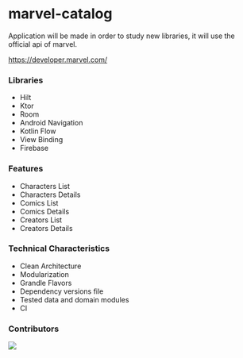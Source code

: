 # marvel-catalog
Application will be made in order to study new libraries, it will use the official api of marvel.

https://developer.marvel.com/


### Libraries

- Hilt
- Ktor
- Room
- Android Navigation
- Kotlin Flow
- View Binding
- Firebase

### Features

- Characters List
- Characters Details
- Comics List
- Comics Details
- Creators List
- Creators Details

### Technical Characteristics

- Clean Architecture
- Modularization
- Grandle Flavors
- Dependency versions file
- Tested data and domain modules
- CI

### Contributors

<a href="https://github.com/augusstoflavio/marvel-catalog/graphs/contributors">
  <img src="https://contrib.rocks/image?repo=augusstoflavio/marvel-catalog" />
</a>
